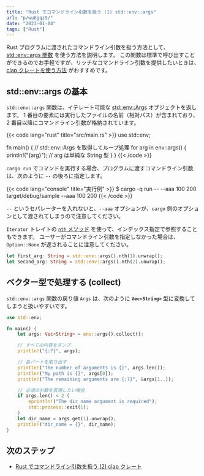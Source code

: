 ```yaml
---
title: "Rust でコマンドライン引数を扱う (1) std::env::args"
url: "p/wu6gqz9/"
date: "2023-01-04"
tags: ["Rust"]
---
```


Rust プログラムに渡されたコマンドライン引数を扱う方法として、[std::env::args 関数](https://doc.rust-lang.org/stable/std/env/fn.args.html) を使う方法を説明します。
この関数は標準で呼び出すことができるのでお手軽ですが、リッチなコマンドライン引数を提供したいときは、[clap クレートを使う方法](/p/bdp2doy/) がおすすめです。

std::env::args の基本
----

`std::env::args` 関数は、イテレート可能な [std::env::Args](https://doc.rust-lang.org/stable/std/env/struct.Args.html) オブジェクトを返します。
1 番目の要素には実行したファイルの名前（相対パス）が含まれており、2 番目以降にコマンドライン引数が格納されています。

{{< code lang="rust" title="src/main.rs" >}}
use std::env;

fn main() {
    // std::env::Args を取得してループ処理
    for arg in env::args() {
        println!("{arg}");  // arg は単純な String 型
    }
}
{{< /code >}}

`cargo run` でコマンドを実行する場合、プログラムに渡すコマンドライン引数は、次のように __`--`__ の後ろに指定します。

{{< code lang="console" title="実行例" >}}
$ cargo -q run -- --aaa 100 200
target/debug/sample
--aaa
100
200
{{< /code >}}

`--` というセパレーターを入れないと、`--aaa` オプションが、`cargo` 側のオプションとして渡されてしまうので注意してください。

`Iterator` トレイトの [`nth` メソッド](https://doc.rust-lang.org/std/iter/trait.Iterator.html#method.nth) を使って、インデックス指定で参照することもできます。
ユーザーがコマンドライン引数を指定しなかった場合は、`Option::None` が返されることに注意してください。

```rust
let first_arg: String = std::env::args().nth(1).unwrap();
let second_arg: String = std::env::args().nth(2).unwrap();
```


ベクター型で処理する (collect)
----

`std::env::args` 関数の戻り値 `Args` は、次のように __`Vec<String>`__ 型に変換してしまうと扱いやすいです。

```rust
use std::env;

fn main() {
    let args: Vec<String> = env::args().collect();

    // すべての内容をダンプ
    println!("{:?}", args);

    // 各パートを取り出す
    println!("The number of arguments is {}", args.len());
    println!("My path is {}", args[0]);
    println!("The remaining arguments are {:?}", &args[1..]);

    // 必須の引数を表現したい場合
    if args.len() < 2 {
        eprintln!("The dir_name argument is required");
        std::process::exit(1);
    }
    let dir_name = args.get(1).unwrap();
    println!("dir_name = {}", dir_name);
}
```


次のステップ
----

- [Rust でコマンドライン引数を扱う (2) clap クレート](/p/bdp2doy/)


